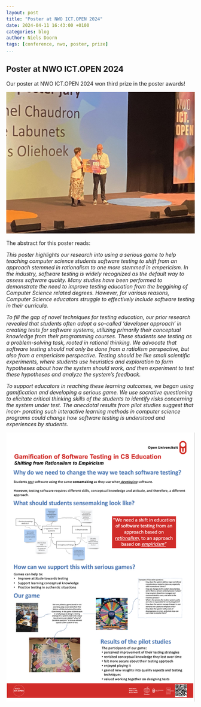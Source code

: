 ```yaml
---
layout: post
title: "Poster at NWO ICT.OPEN 2024"
date: 2024-04-11 16:43:00 +0100
categories: blog
author: Niels Doorn
tags: [conference, nwo, poster, prize]
...
```


## Poster at NWO ICT.OPEN 2024

Our poster at NWO ICT.OPEN 2024 won third prize in the poster awards!

![The award ceremony](/ICTOPEN2024Winner1.jpg)

The abstract for this poster reads:

*This poster highlights our research into using a serious game to help teaching computer science students software testing to shift from an approach stemmed in rationalism to one more stemmed in empericism. In the industry, software testing is widely recognized as the default way to assess software quality. Many studies have been performed to demonstrate the need to improve testing education from the beggining of Computer Science related degrees. However, for various reasons, Computer Science educators struggle to effectively include software testing in their curricula.*

*To fill the gap of novel techniques for testing education, our prior research revealed that students often adopt a so-called ‘developer approach’ in creating tests for software systems, utilizing primarily their conceptual knowledge from their programming courses. These students see testing as a problem-solving task, rooted in rational thinking. We advocate that software testing should not only be done from a ratiolism perspective, but also from a empericism perspective. Testing should be like small scientific experiments, where students use heuristics and exploration to form hypotheses about how the system should work, and then experiment to test these hypotheses and analyze the system’s feedback.*

*To support educators in reaching these learning outcomes, we began using gamification and developing a serious game. We use socrative questioning to elicitate critical thinking skills of the students to identify risks concerning the system under test. The anecdotal results from pilot studies suggest that incor- porating such interactive learning methods in computer science programs could change how software testing is understood and experiences by students.*

![ICT.OPEN2024 poster](/posteerICTOPEN2024.png  "My NWO ICT.OPEN 2024 poster")
